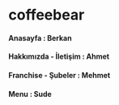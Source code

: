 # coffeebear


#### Anasayfa : Berkan
#### Hakkımızda - İletişim : Ahmet
#### Franchise - Şubeler : Mehmet
#### Menu : Sude
